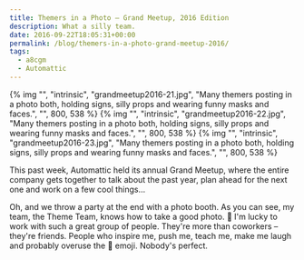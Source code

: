 ```yaml
---
title: Themers in a Photo – Grand Meetup, 2016 Edition
description: What a silly team.
date: 2016-09-22T18:05:31+00:00
permalink: /blog/themers-in-a-photo-grand-meetup-2016/
tags:
  - a8cgm
  - Automattic
---
```


<div class="reel">
  {% img "", "intrinsic", "grandmeetup2016-21.jpg", "Many themers posting in a photo both, holding signs, silly props and wearing funny masks and faces.", "", 800, 538 %}
  {% img "", "intrinsic", "grandmeetup2016-22.jpg", "Many themers posting in a photo both, holding signs, silly props and wearing funny masks and faces.", "", 800, 538 %}
  {% img "", "intrinsic", "grandmeetup2016-23.jpg", "Many themers posting in a photo both, holding signs, silly props and wearing funny masks and faces.", "", 800, 538 %}
</div>

This past week, Automattic held its annual Grand Meetup, where the entire company gets together to talk about the past year, plan ahead for the next one and work on a few cool things…

Oh, and we throw a party at the end with a photo booth. As you can see, my team, the Theme Team, knows how to take a good photo. 🙂 I'm lucky to work with such a great group of people. They're more than coworkers – they're friends. People who inspire me, push me, teach me, make me laugh and probably overuse the 💩 emoji. Nobody's perfect.
